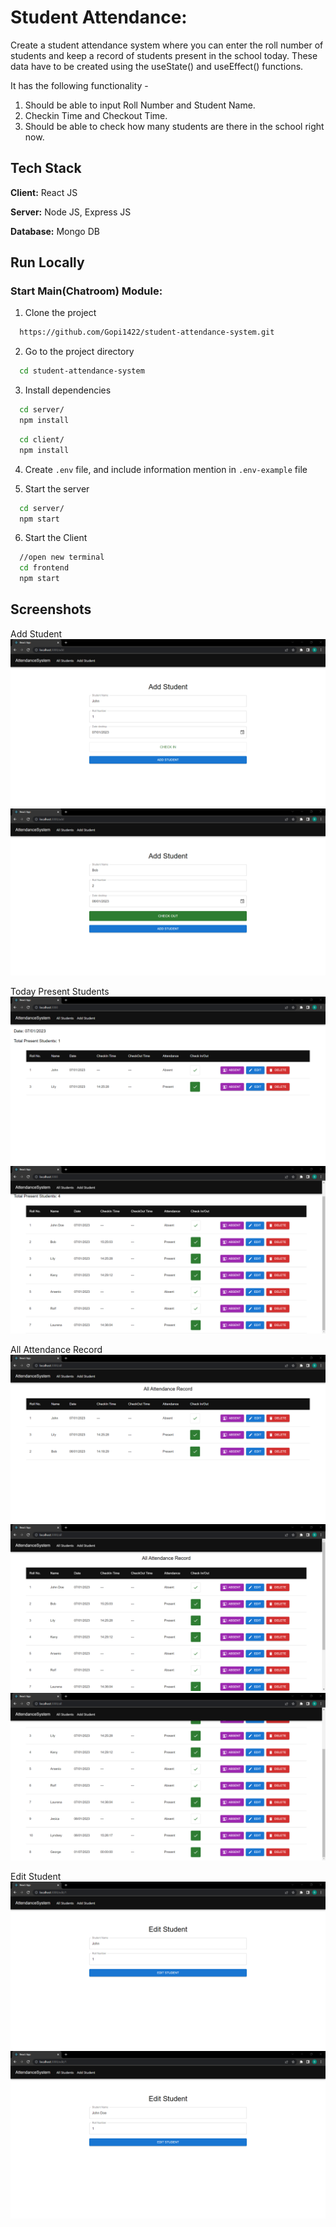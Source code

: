 # Student Attendance:

Create a student attendance system where you can enter the roll number of students and keep a record of students present in the school today. These data have to be created using the useState() and useEffect() functions. 

It has the following functionality - 

1. Should be able to input Roll Number and Student Name.
2. Checkin Time and Checkout Time.
3. Should be able to check how many students are there in the school right now.

## Tech Stack

**Client:** React JS

**Server:** Node JS, Express JS

**Database:** Mongo DB

## Run Locally

###  Start Main(Chatroom) Module:

1. Clone the project

```bash
  https://github.com/Gopi1422/student-attendance-system.git
```

2. Go to the project directory

```bash
  cd student-attendance-system
```

3. Install dependencies

```bash
  cd server/
  npm install
```

```bash
  cd client/
  npm install
```

4. Create  `.env` file, and include information mention in `.env-example` file

5. Start the server

```bash
  cd server/
  npm start
```
6. Start the Client

```bash
  //open new terminal
  cd frontend
  npm start
```

## Screenshots

Add Student
![Output-1](https://github.com/Gopi1422/student-attendance-system/blob/55f4e093615bceef3296bf9028bf926c0d820d3f/screenshots/3.png)
![Output-2](https://github.com/Gopi1422/student-attendance-system/blob/55f4e093615bceef3296bf9028bf926c0d820d3f/screenshots/5.png)

Today Present Students
![Output-3](https://github.com/Gopi1422/student-attendance-system/blob/55f4e093615bceef3296bf9028bf926c0d820d3f/screenshots/10.png)
![Output-4](https://github.com/Gopi1422/student-attendance-system/blob/55f4e093615bceef3296bf9028bf926c0d820d3f/screenshots/17.png)

All Attendance Record
![Output-5](https://github.com/Gopi1422/student-attendance-system/blob/55f4e093615bceef3296bf9028bf926c0d820d3f/screenshots/9.png)
![Output-6](https://github.com/Gopi1422/student-attendance-system/blob/55f4e093615bceef3296bf9028bf926c0d820d3f/screenshots/14.png)
![Output-7](https://github.com/Gopi1422/student-attendance-system/blob/55f4e093615bceef3296bf9028bf926c0d820d3f/screenshots/15.png)

Edit Student
![Output-8](https://github.com/Gopi1422/student-attendance-system/blob/55f4e093615bceef3296bf9028bf926c0d820d3f/screenshots/11.png)
![Output-9](https://github.com/Gopi1422/student-attendance-system/blob/55f4e093615bceef3296bf9028bf926c0d820d3f/screenshots/12.png)
 
